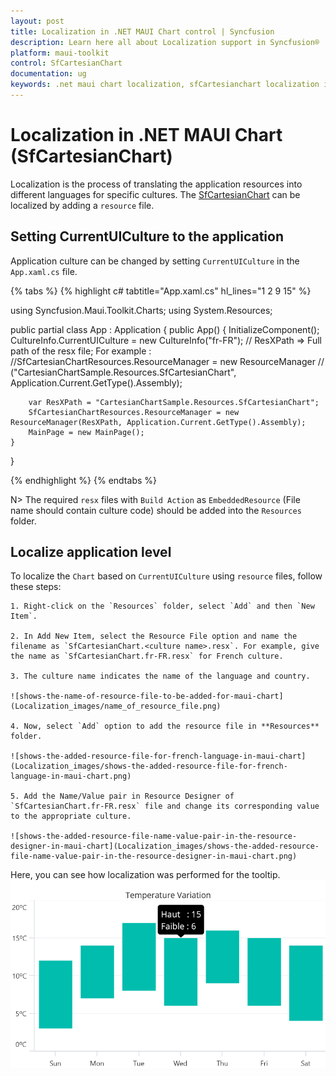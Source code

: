 ```yaml
---
layout: post
title: Localization in .NET MAUI Chart control | Syncfusion
description: Learn here all about Localization support in Syncfusion® .NET MAUI Chart (SfCartesianChart) control and more.
platform: maui-toolkit
control: SfCartesianChart
documentation: ug
keywords: .net maui chart localization, sfCartesianchart localization in .net maui, .net maui chart localization support, .net maui chart language settings, maui chart language support.
---
```


# Localization in .NET MAUI Chart (SfCartesianChart)

Localization is the process of translating the application resources into different languages for specific cultures. The [SfCartesianChart](https://help.syncfusion.com/cr/maui-toolkit/Syncfusion.Maui.Toolkit.Charts.SfCartesianChart.html) can be localized by adding a `resource` file. 

## Setting CurrentUICulture to the application

Application culture can be changed by setting `CurrentUICulture` in the `App.xaml.cs` file.

{% tabs %}
{% highlight c# tabtitle="App.xaml.cs" hl_lines="1 2 9 15" %}

using Syncfusion.Maui.Toolkit.Charts;
using System.Resources;

public partial class App : Application
{
	public App()
	{
		InitializeComponent();
		CultureInfo.CurrentUICulture = new CultureInfo("fr-FR");
		// ResXPath => Full path of the resx file; For example : 
		//SfCartesianChartResources.ResourceManager = new ResourceManager
		// ("CartesianChartSample.Resources.SfCartesianChart", Application.Current.GetType().Assembly);
        
		var ResXPath = "CartesianChartSample.Resources.SfCartesianChart";
		SfCartesianChartResources.ResourceManager = new ResourceManager(ResXPath, Application.Current.GetType().Assembly);
		MainPage = new MainPage();
	}
}

{% endhighlight %}
{% endtabs %}

N> The required `resx` files with `Build Action` as `EmbeddedResource` (File name should contain culture code) should be added into the `Resources` folder.

## Localize application level

To localize the `Chart` based on `CurrentUICulture` using `resource` files, follow these steps:

	1. Right-click on the `Resources` folder, select `Add` and then `New Item`.

	2. In Add New Item, select the Resource File option and name the filename as `SfCartesianChart.<culture name>.resx`. For example, give the name as `SfCartesianChart.fr-FR.resx` for French culture.

	3. The culture name indicates the name of the language and country.

    ![shows-the-name-of-resource-file-to-be-added-for-maui-chart](Localization_images/name_of_resource_file.png)

	4. Now, select `Add` option to add the resource file in **Resources** folder.

    ![shows-the-added-resource-file-for-french-language-in-maui-chart](Localization_images/shows-the-added-resource-file-for-french-language-in-maui-chart.png)

	5. Add the Name/Value pair in Resource Designer of `SfCartesianChart.fr-FR.resx` file and change its corresponding value to the appropriate culture.

    ![shows-the-added-resource-file-name-value-pair-in-the-resource-designer-in-maui-chart](Localization_images/shows-the-added-resource-file-name-value-pair-in-the-resource-designer-in-maui-chart.png)

Here, you can see how localization was performed for the tooltip.
   ![example-for-localization](Localization_images/example_for_localization.png)